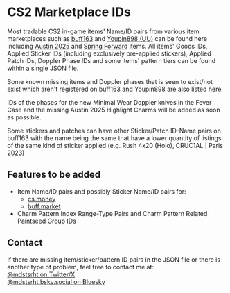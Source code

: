 # CS2 Marketplace IDs

Most tradable CS2 in-game items' Name/ID pairs from various item marketplaces such as [buff163](https://buff.163.com) and [Youpin898 (UU)](https://www.youpin898.com/) can be found here including [Austin 2025](https://store.steampowered.com/news/app/730/view/529847413482979949) and [Spring Forward](https://store.steampowered.com/news/app/730/view/529842339955343453) items. All items' Goods IDs, Applied Sticker IDs (including exclusively pre-applied stickers), Applied Patch IDs, Doppler Phase IDs and some items' pattern tiers can be found within a single JSON file.<br>

Some known missing items and Doppler phases that is seen to exist/not exist which aren't registered on buff163 and Youpin898 are also listed here.<br>

IDs of the phases for the new Minimal Wear Doppler knives in the Fever Case and the missing Austin 2025 Highlight Charms will be added as soon as possible.<br>

Some stickers and patches can have other Sticker/Patch ID-Name pairs on buff163 with the name being the same that have a lower quantity of listings of the same kind of sticker applied (e.g. Rush 4x20 (Holo), CRUC1AL | Paris 2023)<br>

## Features to be added

* Item Name/ID pairs and possibly Sticker Name/ID pairs for:
    - [cs.money](https://cs.money/)
    - [buff.market](https://buff.market/)
* Charm Pattern Index Range-Type Pairs and Charm Pattern Related Paintseed Group IDs

## Contact

If there are missing item/sticker/pattern ID pairs in the JSON file or there is another type of problem, feel free to contact me at:<br>
[@mdstsrht on Twitter/X](https://twitter.com/mdstsrht)<br>
[@mdstsrht.bsky.social on Bluesky](https://bsky.app/profile/mdstsrht.bsky.social)